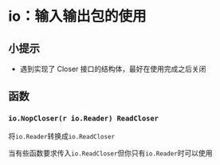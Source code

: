 # io：输入输出包的使用
<p id="6TTHBbt5dbCLsoBkn5ysAn">

## 小提示

</p>


- 遇到实现了 Closer 接口的结构体，最好在使用完成之后关闭


<p id="3WxXXpRTg7swqwb2KyGAU8">

## 函数

</p>


<p id="1w1GL4iZ3PcPG194FyQUn9">

### `io.NopCloser(r io.Reader) ReadCloser`

</p>


<p id="v8348MhPPVQFr7HQMBsQpY">

将`io.Reader`转换成`io.ReadCloser`

</p>


<p id="wAVNXaCEgKUaFFnEzoQhkf">

当有些函数要求传入`io.ReadCloser`但你只有`io.Reader`时可以使用

</p>


